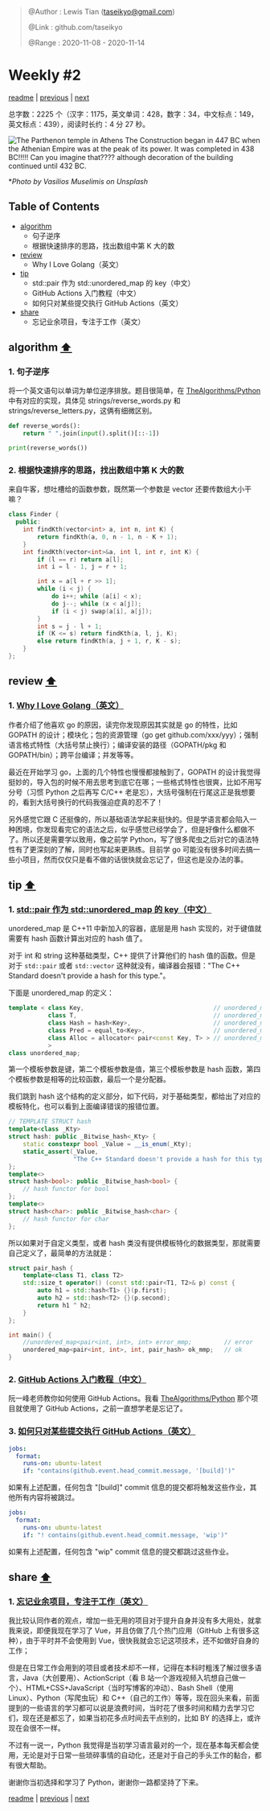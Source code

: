 > @Author  : Lewis Tian (taseikyo@gmail.com)
>
> @Link    : github.com/taseikyo
>
> @Range   : 2020-11-08 - 2020-11-14

# Weekly #2

[readme](../README.md) | [previous](202011W1.md) | [next](202011W3.md)

总字数：2225 个（汉字：1175，英文单词：428，数字：34，中文标点：149，英文标点：439），阅读时长约：4 分 27 秒。

![](../images/vasilios-muselimis-BirCcqcSX5U-unsplash.jpg "The Parthenon temple in Athens The Construction began in 447 BC when the Athenian Empire was at the peak of its power. It was completed in 438 BC!!!!! Can you imagine that???? although decoration of the building continued until 432 BC.")

\**Photo by Vasilios Muselimis on Unsplash*

## Table of Contents

- [algorithm](#algorithm-)
	- 句子逆序
	- 根据快速排序的思路，找出数组中第 K 大的数
- [review](#review-)
	- Why I Love Golang（英文）
- [tip](#tip-)
	- std::pair 作为 std::unordered_map 的 key（中文）
	- GitHub Actions 入门教程（中文）
	- 如何只对某些提交执行 GitHub Actions（英文）
- [share](#share-)
	- 忘记业余项目，专注于工作（英文）

## algorithm [⬆](#weekly-2)

### 1. 句子逆序

将一个英文语句以单词为单位逆序排放。题目很简单，在 [TheAlgorithms/Python](https://github.com/TheAlgorithms/Python) 中有对应的实现，具体见 strings/reverse_words.py 和 strings/reverse_letters.py，这俩有细微区别。

```Python
def reverse_words():
    return " ".join(input().split()[::-1])

print(reverse_words())
```

### 2. 根据快速排序的思路，找出数组中第 K 大的数

来自牛客，想吐槽给的函数参数，既然第一个参数是 vector 还要传数组大小干嘛？

```C++
class Finder {
  public:
	int findKth(vector<int> a, int n, int K) {
		return findKth(a, 0, n - 1, n - K + 1);
	}
	int findKth(vector<int>&a, int l, int r, int K) {
		if (l == r) return a[l];
		int i = l - 1, j = r + 1;

		int x = a[l + r >> 1];
		while (i < j) {
			do i++; while (a[i] < x);
			do j--; while (x < a[j]);
			if (i < j) swap(a[i], a[j]);
		}
		int s = j - l + 1;
		if (K <= s) return findKth(a, l, j, K);
		else return findKth(a, j + 1, r, K - s);
	}
};
```

## review [⬆](#weekly-2)

### 1. [Why I Love Golang（英文）](https://medium.com/@saginadir/why-i-love-golang-90085898b4f7)

作者介绍了他喜欢 go 的原因，读完你发现原因其实就是 go 的特性，比如 GOPATH 的设计；模块化；包的资源管理（go get github.com/xxx/yyy）；强制语言格式特性（大括号禁止换行）；编译安装的路径（GOPATH/pkg 和 GOPATH/bin）；跨平台编译；并发等等。

最近在开始学习 go，上面的几个特性也慢慢都接触到了，GOPATH 的设计我觉得挺妙的，导入包的时候不用去思考到底它在哪；一些格式特性也很爽，比如不用写分号（习惯 Python 之后再写 C/C++ 老是忘），大括号强制在行尾这正是我想要的，看到大括号换行的代码我强迫症真的忍不了！

另外感觉它跟 C 还挺像的，所以基础语法学起来挺快的。但是学语言都会陷入一种困境，你发现看完它的语法之后，似乎感觉已经学会了，但是好像什么都做不了。所以还是需要学以致用，像之前学 Python，写了很多爬虫之后对它的语法特性有了更深刻的了解，同时也写起来更熟练。目前学 go 可能没有很多时间去搞一些小项目，然而仅仅只是看不做的话很快就会忘记了，但这也是没办法的事。

## tip [⬆](#weekly-2)

### 1. [std::pair 作为 std::unordered_map 的 key（中文）](https://blog.csdn.net/Bob__yuan/article/details/96737222)

unordered_map 是 C++11 中新加入的容器，底层是用 hash 实现的，对于键值就需要有 hash 函数计算出对应的 hash 值了。

对于 int 和 string 这种基础类型，C++ 提供了计算他们的 hash 值的函数。但是对于 `std::pair` 或者 `std::vector` 这种就没有，编译器会报错："The C++ Standard doesn't provide a hash for this type."。

下面是 unordered_map 的定义：

```C++
template < class Key,                                    // unordered_map::key_type
           class T,                                      // unordered_map::mapped_type
           class Hash = hash<Key>,                       // unordered_map::hasher
           class Pred = equal_to<Key>,                   // unordered_map::key_equal
           class Alloc = allocator< pair<const Key, T> > // unordered_map::allocator_type
           >
class unordered_map;
```

第一个模板参数是键，第二个模板参数是值，第三个模板参数是 hash 函数，第四个模板参数是相等的比较函数，最后一个是分配器。

我们跳到 hash 这个结构的定义部分，如下代码，对于基础类型，都给出了对应的模板特化，也可以看到上面编译错误的报错位置。

```C++
// TEMPLATE STRUCT hash
template<class _Kty>
struct hash: public _Bitwise_hash<_Kty> {
	static constexpr bool _Value = __is_enum(_Kty);
	static_assert(_Value,
	              "The C++ Standard doesn't provide a hash for this type.");
};
template<>
struct hash<bool>: public _Bitwise_hash<bool> {
	// hash functor for bool
};
template<>
struct hash<char>: public _Bitwise_hash<char> {
	// hash functor for char
};
```

所以如果对于自定义类型，或者 hash 类没有提供模板特化的数据类型，那就需要自己定义了，最简单的方法就是：

```C++
struct pair_hash {
	template<class T1, class T2>
	std::size_t operator() (const std::pair<T1, T2>& p) const {
		auto h1 = std::hash<T1> {}(p.first);
		auto h2 = std::hash<T2> {}(p.second);
		return h1 ^ h2;
	}
};

int main() {
	//unordered_map<pair<int, int>, int> error_mmp;			// error
	unordered_map<pair<int, int>, int, pair_hash> ok_mmp;	// ok
}
```

### 2. [GitHub Actions 入门教程（中文）](http://www.ruanyifeng.com/blog/2019/09/getting-started-with-github-actions.html)

阮一峰老师教你如何使用 GitHub Actions。我看 [TheAlgorithms/Python](https://github.com/TheAlgorithms/Python) 那个项目就使用了 GitHub Actions，之前一直想学老是忘记了。

### 3. [如何只对某些提交执行 GitHub Actions（英文）](https://ryangjchandler.co.uk/articles/running-github-actions-for-certain-commit-messages)

```yaml
jobs:
  format:
    runs-on: ubuntu-latest
    if: "contains(github.event.head_commit.message, '[build]')"
```

如果有上述配置，任何包含 "[build]" commit 信息的提交都将触发这些作业，其他所有内容将被跳过。

```yaml
jobs:
  format:
    runs-on: ubuntu-latest
    if: "! contains(github.event.head_commit.message, 'wip')"
```

如果有上述配置，任何包含 "wip" commit 信息的提交都跳过这些作业。

## share [⬆](#weekly-2)

### 1. [忘记业余项目，专注于工作（英文）](https://manuel.darcemont.fr/posts/focus-on-jour-job/)

我比较认同作者的观点，增加一些无用的项目对于提升自身并没有多大用处，就拿我来说，即便我现在学习了 Vue，并且仿做了几个热门应用（GitHub 上有很多这种），由于平时并不会使用到 Vue，很快我就会忘记这项技术，还不如做好自身的工作；

但是在日常工作会用到的项目或者技术却不一样，记得在本科时粗浅了解过很多语言，Java（大创要用）、ActionScript（看 B 站一个游戏视频入坑想自己做一个）、HTML+CSS+JavaScript（当时写博客的冲动）、Bash Shell（使用 Linux）、Python（写爬虫玩）和 C++（自己的工作）等等，现在回头来看，前面提到的一些语言的学习都可以说是浪费时间，当时花了很多时间和精力去学习它们，现在还是都忘了，如果当初花多点时间去干点别的，比如 BY 的选择上，或许现在会很不一样。

不过有一说一，Python 我觉得是当初学习语言最对的一个，现在基本每天都会使用，无论是对于日常一些琐碎事情的自动化，还是对于自己的手头工作的黏合，都有很大帮助。

谢谢你当初选择和学习了 Python，谢谢你一路都坚持了下来。

[readme](../README.md) | [previous](202011W1.md) | [next](202011W3.md)
